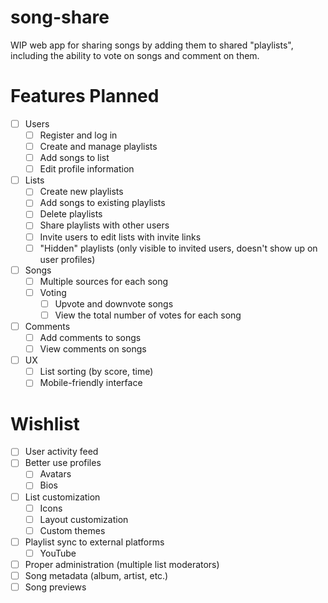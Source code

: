 # song-share

WIP web app for sharing songs by adding them to shared "playlists", including the ability to vote on songs and comment on them.

# Features Planned

- [ ] Users
    - [ ] Register and log in
    - [ ] Create and manage playlists
    - [ ] Add songs to list
    - [ ] Edit profile information

- [ ] Lists
    - [ ] Create new playlists
    - [ ] Add songs to existing playlists
    - [ ] Delete playlists
    - [ ] Share playlists with other users
    - [ ] Invite users to edit lists with invite links
    - [ ] "Hidden" playlists (only visible to invited users, doesn't show up on user profiles)

- [ ] Songs
    - [ ] Multiple sources for each song
    - [ ] Voting
        - [ ] Upvote and downvote songs
        - [ ] View the total number of votes for each song

- [ ] Comments
    - [ ] Add comments to songs
    - [ ] View comments on songs

- [ ] UX
    - [ ] List sorting (by score, time)
    - [ ] Mobile-friendly interface

# Wishlist

- [ ] User activity feed
- [ ] Better use profiles
    - [ ] Avatars
    - [ ] Bios
- [ ] List customization
    - [ ] Icons
    - [ ] Layout customization
    - [ ] Custom themes
- [ ] Playlist sync to external platforms
    - [ ] YouTube
- [ ] Proper administration (multiple list moderators)
- [ ] Song metadata (album, artist, etc.)
- [ ] Song previews